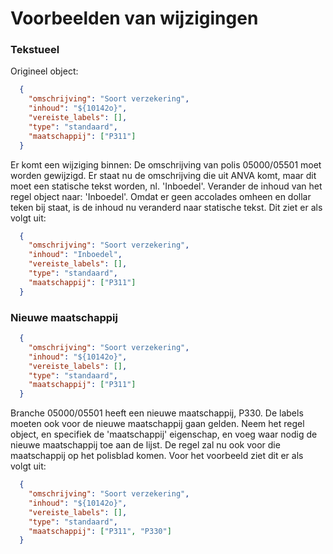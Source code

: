 # Voorbeelden van wijzigingen

### Tekstueel
Origineel object:
```json
  {
    "omschrijving": "Soort verzekering",
    "inhoud": "${10142o}",
    "vereiste_labels": [],
    "type": "standaard",
    "maatschappij": ["P311"]
  }
```

Er komt een wijziging binnen: De omschrijving van polis 05000/05501 moet worden gewijzigd. Er staat nu de omschrijving die
uit ANVA komt, maar dit moet een statische tekst worden, nl. 'Inboedel'. Verander de inhoud van het regel object naar:
'Inboedel'. Omdat er geen accolades omheen en dollar teken bij staat, is de inhoud nu veranderd naar statische tekst.
Dit ziet er als volgt uit:
```json
  {
    "omschrijving": "Soort verzekering",
    "inhoud": "Inboedel",
    "vereiste_labels": [],
    "type": "standaard",
    "maatschappij": ["P311"]
  }
```

### Nieuwe maatschappij
```json
  {
    "omschrijving": "Soort verzekering",
    "inhoud": "${10142o}",
    "vereiste_labels": [],
    "type": "standaard",
    "maatschappij": ["P311"]
  }
```
Branche 05000/05501 heeft een nieuwe maatschappij, P330. De labels moeten ook voor de nieuwe maatschappij gaan gelden. Neem het
regel object, en specifiek de 'maatschappij' eigenschap, en voeg waar nodig de nieuwe maatschappij toe aan de lijst. De
regel zal nu ook voor die maatschappij op het polisblad komen.
Voor het voorbeeld ziet dit er als volgt uit:
```json
  {
    "omschrijving": "Soort verzekering",
    "inhoud": "${10142o}",
    "vereiste_labels": [],
    "type": "standaard",
    "maatschappij": ["P311", "P330"]
  }
```
